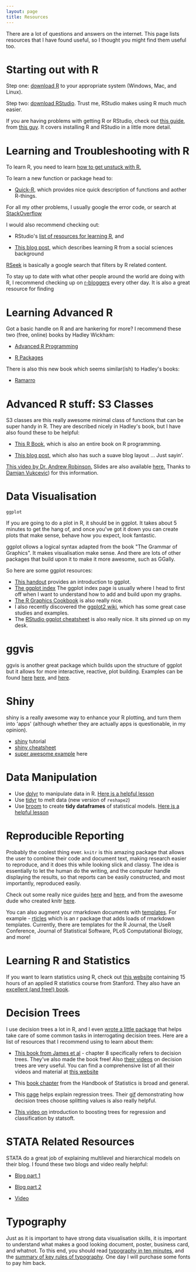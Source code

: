 ```yaml
---
layout: page
title: Resources
---
```


There are a lot of questions and answers on the internet. This page lists resources that I have found useful, so I thought you might find them useful too.

# Starting out with R

Step one: <a href="https://cran.r-project.org/">download R</a> to your appropriate system (Windows, Mac, and Linux).

Step two: <a href="">download RStudio</a>. Trust me, RStudio makes using R much much easier.

If you are having problems with getting R or RStudio, check out <a href="https://github.com/fawda123/swmp_installR/blob/master/R_install_guide.pdf">this guide</a>, from <a href="https://beckmw.wordpress.com/2014/09/28/back-to-square-one-r-and-rstudio-installation/"> this guy</a>. It covers installing R and RStudio in a little more detail.

# Learning and Troubleshooting with R

To learn R, you need to learn <a href="">how to get unstuck with R.</a>

To learn a new function or package head to:

- <a href="http://www.statmethods.net">Quick-R</a>, which provides nice quick description of functions and aother R-things.</li>


For all my other problems, I usually google the error code, or search at 
<a href="http://stackoverflow.com">StackOverflow</a>

I would also recommend checking out:

- RStudio's <a href="http://www.rstudio.com/resources/training/online-learning/#R">list of resources for learning R</a>, and</li>

- <a href="http://www3.nd.edu/~mclark19/projects.html">This blog post</a>, which describes learning R from a social sciences background

[RSeek](http://rseek.org/) is basically a google search that filters by R related content.

To stay up to date with what other people around the world are doing with R, I recommend checking up on [r-bloggers]() every other day. It is also a great resource for finding 

# Learning Advanced R

Got a basic handle on R and are hankering for more? I recommend these two (free, online) books by Hadley Wickham:

- <a href="http://adv-r.had.co.nz">Advanced R Programming</a>

- <a href="http://r-pkgs.had.co.nz">R Packages</a>

There is also this new book which seems similar(ish) to Hadley's books:

- <a href="http://www.quantide.com/R/r-training/r-web-books/ramarro-r-for-developers">Ramarro</a> 

# Advanced R stuff: S3 Classes

S3 classes are this really awesome minimal class of functions that can be super handy in R. They are described nicely in Hadley's book, but I have also found these to be helpful:

- <a href="http://www.cyclismo.org/tutorial/R/s3Classes.html">This R Book</a>, which is also an entire book on R programming.

- <a href="http://abhishek-tiwari.com/hacking/class-and-objects-in-r-s3-style">This blog post</a>, which also has such a suave blog layout ... Just sayin'.

<a href="http://www.youtube.com/watch?v=VZkD7DXQ-fk&amp;feature=g-upl">This video by Dr. Andrew Robinson.</a> Slides are also available <a href="http://files.meetup.com/1685538/presentation.pdf">here.</a> Thanks to <a href="http://damjan.vukcevic.net">Damjan Vukcevic</a>) for this information.

# Data Visualisation

`ggplot`

If you are going to do a plot in R, it should be in ggplot. It takes about 5 minutes to get the hang of, and once you've got it down you can create plots that make sense, behave how you expect, look fantastic.

ggplot ollows a logical syntax adapted from the book "The Grammar of Graphics". It makes visualisation make sense. And there are lots of other packages that build upon it to make it more awesome, such as GGally.

So here are some ggplot resources:

- [This handout](http://www.ceb-institute.org/bbs/wp-content/uploads/2011/09/handout_ggplot2.pdf) provides an introduction to ggplot.
- [The ggplot index](http://docs.ggplot2.org/current/index.html) The ggplot index page is usually where I head to first off when I want to understand how to add and build upon my graphs.
- [The R Graphics Cookbook](http://www.cookbook-r.com/Graphs/) is also really nice.
- I also recently discovered the [ggplot2 wiki](https://github.com/hadley/ggplot2/wiki), which has some great case studies and examples.
- The [RStudio ggplot cheatsheet](https://www.rstudio.com/wp-content/uploads/2015/05/ggplot2-cheatsheet.pdf) is also really nice. It sits pinned up on my desk.

# ggvis

ggvis is another great package which builds upon the structure of ggplot but it allows for more interactive, reactive, plot building. Examples can be found [here](http://ggvis.rstudio.com/0.1/quick-examples.html) [here](http://ggvis.rstudio.com/ggvis-basics.html), and [here](http://ggvis.rstudio.com/cookbook.html).

# Shiny

shiny is a really awesome way to enhance your R plotting, and turn them into 'apps' (although whether they are actually apps is questionable, in my opinion).

- [shiny](http://shiny.rstudio.com/tutorial) tutorial
- [shiny cheatsheet](http://shiny.rstudio.com/articles/cheatsheet.html)
- [super awesome example](http://shiny.rstudio.com/gallery) here


# Data Manipulation

- Use [dplyr](https://github.com/hadley/dplyr) to manipulate data in R. [Here is a helpful lesson](http://www.dataschool.io/dplyr-tutorial-for-faster-data-manipulation-in-r)
- Use [tidyr](https://github.com/hadley/tidyr) to melt data (new version of `reshape2`)
- Use [broom](https://github.com/dgrtwo/broom#broom-lets-tidy-up-a-bit) to create **tidy dataframes** of statistical models. [Here is a helpful lesson](http://127.0.0.1:22465/session/Rvig.15c681ac18b1d.html)

# Reproducible Reporting

Probably the coolest thing ever. `knitr` is this amazing package that allows the user to combine their code and document text, making research easier to reproduce, and it does this while looking slick and classy. The idea is essentially to let the human do the writing, and the computer handle displaying the results, so that reports can be easily constructed, and most importantly, reproduced easily.

Check out some really nice guides [here](http://rmarkdown.rstudio.com/) and [here](http://rmarkdown.rstudio.com/html_document_format.html), and from the awesome dude who created knitr [here](http://yihui.name/knitr/).

You can also augment your rmarkdown documents with [templates](http://rmarkdown.rstudio.com/developer_document_templates.html). For example -  [rticles](https://github.com/rstudio/rticles) which is an r package that adds loads of rmarkdown templates. Currently, there are templates for the R Journal, the UseR Conference, Journal of Statistical Software, PLoS Computational Biology, and more!


# Learning R and Statistics

If you want to learn statistics using R, check out [this website](http://www.dataschool.io/15-hours-of-expert-machine-learning-videos) containing 15 hours of an applied R statistics course from Stanford. They also have an [excellent (and free!) book](http://www-bcf.usc.edu/~gareth/ISL/).

# Decision Trees

I use decision trees a lot in R, and I even [wrote a little package](https://github.com/tierneyn/neato) that helps take care of some common tasks in interrogating decision trees. Here are a list of resources that I recommend using to learn about them:

- [This book from James et al](http://www-bcf.usc.edu/~gareth/ISL/ISLR%20First%20Printing.pdf) - chapter 8 specifically refers to decision trees. They've also made the book free! Also [their videos](https://www.youtube.com/playlist?list=PL5-da3qGB5IB23TLuA8ZgVGC8hV8ZAdGh) on decision trees are very useful. You can find a comprehensive list of all their videos and material at [this website](http://www.dataschool.io/15-hours-of-expert-machine-learning-videos)	

- This [book chapter](http://mason.gmu.edu/~csutton/vt6.pdf) from the Handbook of Statistics is broad and general.

- This [page](http://architects.dzone.com/articles/regression-tree-using-gini%E2%80%99s) helps explain regression trees. Their [gif](http://f.hypotheses.org/wp-content/blogs.dir/253/files/2013/01/gini-x1x2-x1-b.gif) demonstrating how decision trees choose splitting values is also really helpful.

- [This video on](http://www.statsoft.com/Textbook/Boosting-Trees-Regression-Classification) introduction to boosting trees for regression and classification by statsoft.

# STATA Related Resources

STATA do a great job of explaining multilevel and hierarchical models on their blog. I found these two blogs and video really helpful:

- [Blog part 1](http://blog.stata.com/2013/02/04/multilevel-linear-models-in-stata-part-1-components-of-variance/)

- [Blog part 2](http://blog.stata.com/tag/multilevel-models/)

-  [Video](https://www.youtube.com/watch?v=rUWT_EWV6QI)

# Typography

Just as it is important to have strong data visualisation skills, it is important to understand what makes a good looking document, poster, business card, and whatnot. To this end, you should read [typography in ten minutes](http://practicaltypography.com/typography-in-ten-minutes.html), and the [summary of key rules of typography](http://practicaltypography.com/summary-of-key-rules.html). One day I will purchase some fonts to pay him back.

<!-- # Blogs I like 

Of course, there is [r-bloggers]()
 -->
